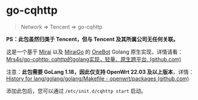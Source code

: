 # go-cqhttp

> Network => Tencent => go-cqhttp

**PS：此包虽然归类于 Tencent，但与 Tencent 及其所属公司无任何关联。**

这是一个基于 [Mirai](https://github.com/mamoe/mirai) 以及 [MiraiGo](https://github.com/Mrs4s/MiraiGo) 的 [OneBot](https://github.com/howmanybots/onebot/blob/master/README.md) Golang 原生实现，详情请看：[Mrs4s/go-cqhttp: cqhttp的golang实现，轻量、原生跨平台. (github.com)](https://github.com/Mrs4s/go-cqhttp)

注意：**此包需要 GoLang 1.18，因此仅支持 OpenWrt 22.03 及以上版本**，详情：[History for lang/golang/golang/Makefile - openwrt/packages (github.com)](https://github.com/openwrt/packages/commits/openwrt-22.03/lang/golang/golang/Makefile)

添加此包后，您可以通过 `/etc/init.d/cqhttp start` 启动。

